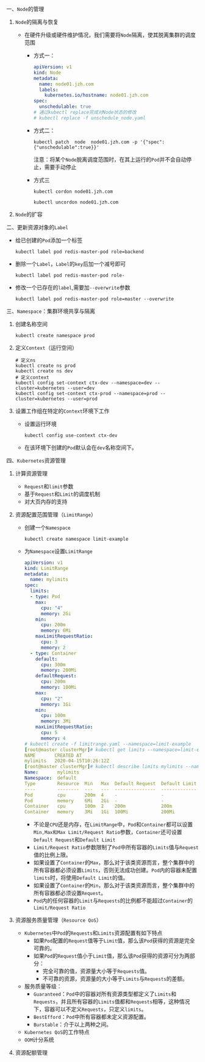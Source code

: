 一、`Node`的管理

1. `Node`的隔离与恢复

   - 在硬件升级或硬件维护情况，我们需要将`Node`隔离，使其脱离集群的调度范围

     - 方式一：

       ```yaml
       apiVersion: v1
       kind: Node
       metadata:
         name: node01.jzh.com
         labels:
           kubernetes.io/hostname: node01.jzh.com
       spec:
         unschedulable: true
       # 通过kubectl replace完成对Node状态的修改
       # kubectl replace -f unschedule_node.yaml
       ```

     - 方式二：

       `kubectl patch  node  node01.jzh.com -p '{"spec":{"unschedulable":true}}'`

       注意：将某个`Node`脱离调度范围时，在其上运行的`Pod`并不会自动停止，需要手动停止

     - 方式三

       `kubectl cordon node01.jzh.com`

       `kubectl uncordon node01.jzh.com`

2. `Node`的扩容

二、更新资源对象的`Label`

- 给已创建的`Pod`添加一个标签

  `kubectl label pod redis-master-pod role=backend`

- 删除一个`Label`，`Label`的`key`后加一个减号即可

  `kubectl label pod redis-master-pod role-`

- 修改一个已存在的`label`,需要加`--overwrite`参数

  `kubectl label pod redis-master-pod role=master --overwrite`

三、`Namespace`：集群环境共享与隔离

1. 创建名称空间

   `kubectl create namespace prod`

2. 定义`Context`（运行空间）

   ```shell
   # 定义ns
   kubectl create ns prod
   kubectl create ns dev
   # 定义context
   kubectl config set-context ctx-dev --namespace=dev --cluster=kubernetes --user=dev
   kubectl config set-context ctx-prod --namespace=prod --cluster=kubernetes --user=prod
   ```

3. 设置工作组在特定的`Context`环境下工作

   - 设置运行环境

     `kubectl config use-context ctx-dev`

   - 在该环境下创建的`Pod`默认会在`dev`名称空间下。

四、`Kubernetes`资源管理

1. 计算资源管理

   - `Request`和`limit`参数
   - 基于`Request`和`Limit`的调度机制
   - 对大页内存的支持

2. 资源配置范围管理（`LimitRange`）

   - 创建一个`Namespace`

     `kubectl create namespace limit-example`

   - 为`Namespace`设置`LimitRange`

     ```yaml
     apiVersion: v1
     kind: LimitRange
     metadata:
       name: mylimits
     spec:
       limits:
       - type: Pod
         max:
           cpu: "4"
           memory: 2Gi
         min:
           cpu: 200m
           memory: 6Mi
         maxLimitRequestRatio:
           cpu: 3
           memory: 2
       - type: Container
         default:
           cpu: 300m
           memory: 200Mi
         defaultRequest:
           cpu: 200m
           memory: 100Mi
         max:
           cpu: "2"
           memory: 1Gi
         min:
           cpu: 100m
           memory: 3Mi
         maxLimitRequestRatio:
           cpu: 5
           memory: 4
     # kubectl create -f limitrange.yaml --namespace=limit-example
     [root@master clusterMgr]# kubectl get limits --namespace=limit-example
     NAME       CREATED AT
     mylimits   2020-04-15T10:26:12Z
     [root@master clusterMgr]# kubectl describe limits mylimits --namespace=limit-example
     Name:       mylimits
     Namespace:  default
     Type        Resource  Min   Max  Default Request  Default Limit  Max Limit/Request Ratio
     ----        --------  ---   ---  ---------------  -------------  -----------------------
     Pod         cpu       200m  4    -                -              3
     Pod         memory    6Mi   2Gi  -                -              2
     Container   cpu       100m  2    200m             200m           5
     Container   memory    3Mi   1Gi  100Mi            200Mi          4
     
     ```

     - 不论是`CPU`还是内存，在`LimitRange`中，`Pod`和`Container`都可以设置`Min,Max和Max Limit/Request Ratio`参数，`Container`还可设置`Default Request`和`Default Limit`
     - `Limit/Request Ratio`参数限制了`Pod`中所有容器的`Limits`值与`Request`值的比例上限。
     - 如果设置了`Container`的`Max`，那么对于该类资源而言，整个集群中的所有容器都必须设置`Limits`，否则无法成功创建。`Pod`内的容器未配置`limits`时，将使用`Default Limit`的值。
     - 如果设置了`Container`的`Min`，那么对于该类资源而言，整个集群中的所有容器都必须设置`Request`。
     - `Pod`内的任何容器的`Limit`与`Requests`的比例都不能超过`Container`的`Limit/Request Ratio`

3. 资源服务质量管理（`Resource QoS`）

   - `Kubernetes`中`Pod`的`Requests`和`Limits`资源配置有如下特点
     - 如果`Pod`配置的`Request`值等于`Limit`值，那么该`Pod`获得的资源是完全可靠的。
     - 如果`Pod`的`Request`值小于`Limit`值，那么该`Pod`获得的资源可分为两部分：
       - 完全可靠的值，资源量大小等于`Requests`值。
       - 不可靠的资源，资源量的大小等于`Limits`与`Requests`的差额。
   - 服务质量等级：
     - `Guaranteed`：`Pod`中的容器对所有资源类型都定义了`Limits`和`Requests`，并且所有容器的`Limits`值都和`Requests`相等，这种情况下，容器可以不定义`Requests`，只定义`limits`。
     - `BestEfford`：`Pod`中所有容器都未定义资源配置。
     - `Burstable`：介于以上两种之间。
   - `Kubernetes QoS`的工作特点
   - `OOM`计分系统

4. 资源配额管理